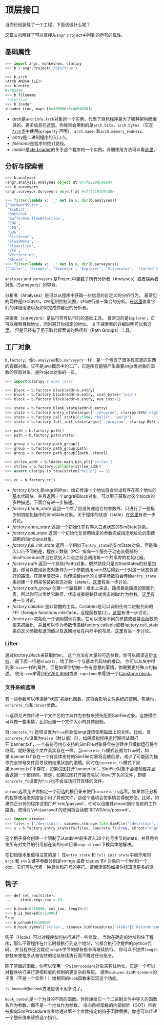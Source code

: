 顶层接口
====================

当你已经装载了一个工程，下面该做什么呢？

这篇文档解释了可以直接从`angr.Project`中得到的所有的属性。

## 基础属性

```python
>>> import angr, monkeyhex, claripy
>>> b = angr.Project('/bin/true')

>>> b.arch
<Arch AMD64 (LE)>
>>> b.entry
0x401410
>>> b.filename
'/bin/true'
>>> b.loader
<Loaded true, maps [0x400000:0x4004000]>
```

 - *arch*是`archinfo.Arch`对象的一个实例，代表了目标程序是为了哪种架构而编译的。更多信息在[这里](https://github.com/angr/archinfo/blob/master/archinfo/arch_amd64.py)。你经常会用到的是`arch.bits`，`arch.bytes` （它在[`Arch`类](https://github.com/angr/archinfo/blob/master/archinfo/arch.py)中使用`@property` 声明），`arch.name`, 和`arch.memory_endness`.
 - *entry*是二进制程序的入口点。
 - *filename*是程序的绝对路径。
 - *loader*是[cle.Loader](https://github.com/angr/cle/blob/master/cle/loader.py)的关于这个程序的一个实例。详细使用方法可以看[这里](./loading.md)。
 
## 分析与探索者

```python
>>> b.analyses
<angr.analysis.Analyses object at 0x7f5220d6a890>
>>> b.surveyors
<angr.surveyor.Surveyors object at 0x7f52191b9dd0>

>>> filter(lambda x: '_' not in x, dir(b.analyses))
['BackwardSlice',
 'BinDiff',
 'BoyScout',
 'BufferOverflowDetection',
 'CDG',
 'CFG',
 'DDG',
 'GirlScout',
 'SleakMeta',
 'Sleakslice',
 'VFG',
 'Veritesting',
 'XSleak']
>>> filter(lambda x: '_' not in x, dir(b.surveyors))
['Caller', 'Escaper', 'Executor', 'Explorer', 'Slicecutor', 'started']
```

`analyses` and `surveyors` 是Project中装载了所有分析者（Analyses）或者探索者对象（Surveyors）的容器。

分析者（Analyses）是可以从程序中获取一些信息的自定义的分析行为。
最常见的两种是`CFG`和`VFG`，`CFG`组织控制流图，`VFG`进行值－集合的分析。在[这里](./analyses.md)查看它们的详细用法以及如何完成你自己的分析者。

探索者（surveyors）是进行符号执行的的基础工具。
最常见的是`Explorer`，它可以搜索目标地址，同时避开你指定的地址。
关于探索者的详细说明可以看[这里](./surveyors.md)。
但是已经有了用于取代探索者的路径群（Path Groups）工具。

## 工厂对象

`b.factory`，像`b.analyses`和`b.surveyors`一样，是一个包含了很多有意思的东西的容器对象。它不是java概念中的工厂，它是所有能够产生重要angr类对象的函数的容器对象，是Project对象的一员。

```python
>>> import claripy # used later

>>> block = b.factory.block(addr=b.entry)
>>> block = b.factory.block(addr=b.entry, insn_bytes='\xc3')
>>> block = b.factory.block(addr=b.entry, num_inst=1)

>>> state = b.factory.blank_state(addr=b.entry)
>>> state = b.factory.entry_state(args=['./program', claripy.BVS('arg1', 20*8)])
>>> state = b.factory.call_state(0x1000, "hello", "world")
>>> state = b.factory.full_init_state(args=['./program', claripy.BVS('arg1', 20*8)])

>>> path = b.factory.path()
>>> path = b.factory.path(state)

>>> group = b.factory.path_group()
>>> group = b.factory.path_group(path)
>>> group = b.factory.path_group([path, state])

>>> strlen_addr = b.loader.main_bin.plt['strlen']
>>> strlen = b.factory.callable(strlen_addr)
>>> assert claripy.is_true(strlen("hello") == 5)

>>> cc = b.factory.cc()
```

- *factory.block* 是angr的lifter。给它传递一个地址将会举出程序在那个地址的基本代码块，并且返回一个angr的Block对象，可以用于获取对这个block的多种描述。下面会有进一步描述。
- *factory.blank_state* 返回一个除了应用传递给它的参数外，只进行了一些极少的初始化操作的SimState对象。关于程序的状态（state）在[这里](states.md)有进一步讨论。
- *factory.entry_state* 返回一个初始化在程序入口点状态的SimState对象。
- *factory.call_state* 返回一个初始化在使用给定的参数完成指定地址处的函数调用的SimState对象。
- *factory.full_init_state* 返回一个相似于`entry_state`的SimState对象。但是和入口点不同的是，程序计数器（PC）指向一个服务于动态装载器的SimProcedure并且在跳到入口点之前会调用每一个共享库的初始化器。
- *factory.path* 返回一个路径(Path)对象。既然路径只是对SimStates的轻量包装，你可以使用状态对象作为一个参数调用`path`然后得到一个对这一状态包装好的路径。在简单情况中，你传递给`path`的关键字参数将会传给`entry_state` 来创建一个用来包装的状态对象（state）。[这里](paths.md)有进一步讨论。
- *factory.path_group* 创建一个路径群！根本上来说，路径群是路径的智能列表，所以你可以传给它路径，状态或者是路径或状态的list作为参数。[这里](pathgroups.md)有进一步讨论。
- *factory.callable* 是非常酷的工具。Callables是可以调用任何二进制代码的FFI（foreign functions interface，远程函数接口）。[这里](structured_data.md)有进一步讨论。
- *factory.cc* 初始化一个调用惯例对象。它可以使用不同的参数或者甚至函数原型来初始化，并且可以作为参数传递给factory.callable或者factory.call_state来自定义参数和返回值以及返回地址在内存中的布局。[这里](structured_data.md)有进一步讨论。

### Lifter
通过*factory.block*来获取lifter。
这个方法有大量的可选参数，你可以阅读这份[文档](http://angr.io/api-doc/angr.html#module-angr.lifter)。
最下面一行是`block()`，给了你一个与基本代码块的接口。
你可以从块中得到像`.size`一样的属性，但是如果你想做一些有意思的事情，你需要更特殊点的描述。
使用`.vex`来得到[PyVEX IRSB](http://angr.io/api-doc/pyvex.html#pyvex.block.IRSB)或者`.capstone`来得到一个[Capstone block](http://www.capstone-engine.org/lang_python.html)。

### 文件系统选项
有一些参数可以传递给“状态”初始化函数，这将会影响文件系统的使用。包括`fs`， `concrete_fs`和`chroot`参数。

`fs`选项允许你传递一个文件名的字典作为参数来预先配置SimFile对象。这使得你可以做一些事情，比如设置一个文件大小的具体限制。

将`concrete_fs` 选项设置为`True`将会使angr谨慎使用磁盘上的文件。比如，当`concrete_fs`设置为`False`（默认值）时，如果模拟程序运行期间试图打开'banner.txt'，一个有符号内存支持的SimFile对象将会被创建并且模拟运行将会继续，就好像这个文件真实存在一样。当`concrete_fs`模式设置为`True`时，如果'banner.txt'存在一个有具体支持的SimFile对象将会被创建，减少了可能因为操作完全符号文件而导致的结果状态的激增。同时在`concrete_fs`模式下如果'banner.txt'不存在，如果试图打开'banner.txt'，SimFile对象不会被创建并且会返回一个错误码。但是，如果试图打开路径名以'/dev/'开头的文件，即便`concrete_fs`设置为`True`也不会成功打开具体的文件。

`chroot`选项允许你指定一个可选的根目录来使用`concrete_fs`选项。如果你正分析的程序使用绝对路径引用了其他文件，那这个选项会使事情变得很方便。比如，如果你正分析的程序试图打开'/etc/passwd'，你可以设置其chroot到你当前的工作路径，使得对'/etc/passwd'的访问将会读取'$CWD/etc/passwd'。


```python
>>> import simuvex
>>> files = {'/dev/stdin': simuvex.storage.file.SimFile("/dev/stdin", "r", size=30)}
>>> s = b.factory.entry_state(fs=files, concrete_fs=True, chroot="angr-chroot/")
```

这个例子将会创建一个限制了从stdin中最多读入30个符号字节的state，并且将会使所有对文件的引用都在新的root目录`angr-chroot`下被具体地解决。

在初始版本里值得注意的是：
在`entry_state` 和 `full_init_state`中起作用的`args` 和 `env`关键字参数分别是strings 或者 [claripy](./claripy.md) BV 对象的一个list和一个dict，它们可以代表一种具体和符号的字符。请阅读源码如果你想知道更多的话。


## 钩子

```python
>>> def set_rax(state):
...    state.regs.rax = 10

>>> b.hook(0x10000, set_rax, length=5)
>>> b.is_hooked(0x10000)
True
>>> b.unhook(0x10000)
>>> b.hook_symbol('strlen', simuvex.SimProcedures['stubs']['ReturnUnconstrained'])
```

钩子（Hook）可以对程序如何执行进行一些修改。
当你在确定的地址钩住了程序，那么不管程序在什么时候执行到这个地址，它都会执行你提供的python代码。
并且程序还会跳过`length`字节的原有指令再继续执行。
你可以不提供`length`参数来使程序从被钩住的地址继续执行而不跳过任何指令。

除了基础的函数，你可以使用一个`SimProcedure`对象来钩住地址，它是一个可以对程序执行进行更细粒度的控制的更复杂的系统。
提供`simuvex.SimProcedure`的子类（不是一个实例！）给相同的`hook`函数来实现这个功能。

`is_hooked`和`unhook`方法应该不用多说了。

`hook_symbol`是一个为目的不同的函数。你传递给它一个二进制文件中导入的函数名作为参数，而不是一个地址作为参数。
指向目标函数的内部指针（GOT）将会被指向SimProcedure或者你通过第三个参数指定的钩子函数替换。你也可以传递一个整形值来替换这个指针。
